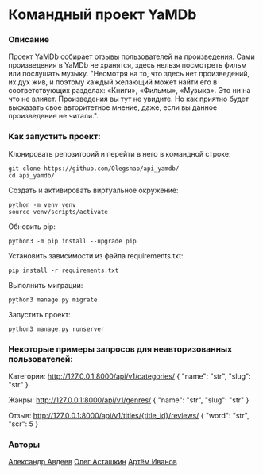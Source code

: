 # Командный проект YaMDb
### Описание
Проект YaMDb собирает отзывы пользователей на произведения. Сами произведения в YaMDb не хранятся, здесь нельзя посмотреть фильм или послушать музыку.
"Несмотря на то, что здесь нет произведений, их дух жив, и поэтому каждый желающий может найти его в соответствующих разделах: «Книги», «Фильмы», «Музыка». Это ни на что не влияет. Произведения вы тут не увидите. Но как приятно будет высказать свое авторитетное мнение, даже, если вы данное произведение не читали.".

### Как запустить проект:
Клонировать репозиторий и перейти в него в командной строке:
```
git clone https://github.com/Olegsnap/api_yamdb/
cd api_yamdb/
```
Cоздать и активировать виртуальное окружение:
```
python -m venv venv
source venv/scripts/activate
```
Обновить pip:
```
python3 -m pip install --upgrade pip
```
Установить зависимости из файла requirements.txt:
```
pip install -r requirements.txt
```
Выполнить миграции:
```
python3 manage.py migrate
```
Запустить проект:
```
python3 manage.py runserver
```

### Некоторые примеры запросов для неавторизованных пользователей:

Категории:
http://127.0.0.1:8000/api/v1/categories/
{
"name": "str",
"slug": "str"
}

Жанры:
http://127.0.0.1:8000/api/v1/genres/
{
"name": "str",
"slug": "str"
}

Отзыв:
http://127.0.0.1:8000/api/v1/titles/{title_id}/reviews/
{
"word": "str",
"scr": 5
}

### Авторы
[Александр Авдеев](https://github.com/AlexAvdeev1986/)
[Олег Асташкин](https://github.com/Olegsnap)
[Артём Иванов](https://github.com/ArtemIvCyber/)
